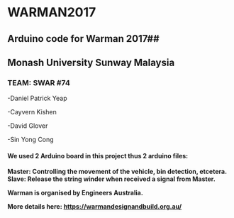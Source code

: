 # WARMAN2017
## Arduino code for Warman 2017##

## Monash University Sunway Malaysia


### TEAM: SWAR #74

-Daniel Patrick Yeap

-Cayvern Kishen

-David Glover

-Sin Yong Cong

#### We used 2 Arduino board in this project thus 2 arduino files:
**Master: Controlling the movement of the vehicle, bin detection, etcetera.**
**Slave: Release the string winder when received a signal from Master.**



**Warman is organised by Engineers Australia.**

**More details here: https://warmandesignandbuild.org.au/**
